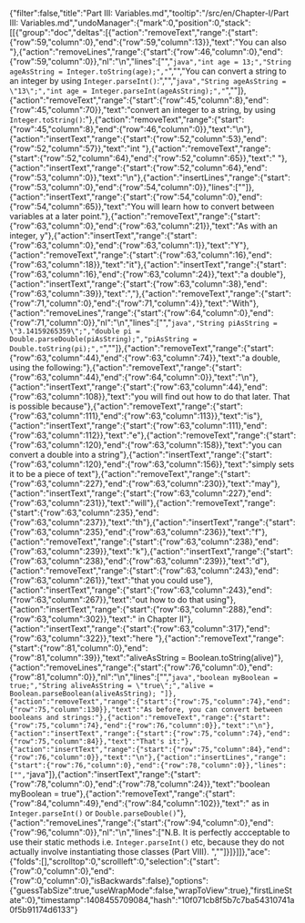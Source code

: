 {"filter":false,"title":"Part III: Variables.md","tooltip":"/src/en/Chapter-I/Part III: Variables.md","undoManager":{"mark":0,"position":0,"stack":[[{"group":"doc","deltas":[{"action":"removeText","range":{"start":{"row":59,"column":0},"end":{"row":59,"column":13}},"text":"You can also "},{"action":"removeLines","range":{"start":{"row":46,"column":0},"end":{"row":59,"column":0}},"nl":"\n","lines":["","```java","int age = 13;","String ageAsString = Integer.toString(age);","```","","You can convert a string to an integer by using `Integer.parseInt()`:","","```java","String ageAsString = \"13\";","int age = Integer.parseInt(ageAsString);","```",""]},{"action":"removeText","range":{"start":{"row":45,"column":8},"end":{"row":45,"column":70}},"text":"convert an integer to a string, by using `Integer.toString()`:"},{"action":"removeText","range":{"start":{"row":45,"column":8},"end":{"row":46,"column":0}},"text":"\n"},{"action":"insertText","range":{"start":{"row":52,"column":53},"end":{"row":52,"column":57}},"text":"int "},{"action":"removeText","range":{"start":{"row":52,"column":64},"end":{"row":52,"column":65}},"text":" "},{"action":"insertText","range":{"start":{"row":52,"column":64},"end":{"row":53,"column":0}},"text":"\n"},{"action":"insertLines","range":{"start":{"row":53,"column":0},"end":{"row":54,"column":0}},"lines":[""]},{"action":"insertText","range":{"start":{"row":54,"column":0},"end":{"row":54,"column":65}},"text":"You will learn how to convert between variables at a later point."},{"action":"removeText","range":{"start":{"row":63,"column":0},"end":{"row":63,"column":21}},"text":"As with an integer, y"},{"action":"insertText","range":{"start":{"row":63,"column":0},"end":{"row":63,"column":1}},"text":"Y"},{"action":"removeText","range":{"start":{"row":63,"column":16},"end":{"row":63,"column":18}},"text":"it"},{"action":"insertText","range":{"start":{"row":63,"column":16},"end":{"row":63,"column":24}},"text":"a double"},{"action":"insertText","range":{"start":{"row":63,"column":38},"end":{"row":63,"column":39}},"text":","},{"action":"removeText","range":{"start":{"row":71,"column":0},"end":{"row":71,"column":4}},"text":"With"},{"action":"removeLines","range":{"start":{"row":64,"column":0},"end":{"row":71,"column":0}},"nl":"\n","lines":["","```java","String piAsString = \"3.14159265359\";","double pi = Double.parseDouble(piAsString);","piAsString = Double.toString(pi);","```",""]},{"action":"removeText","range":{"start":{"row":63,"column":44},"end":{"row":63,"column":74}},"text":"a double, using the following:"},{"action":"removeText","range":{"start":{"row":63,"column":44},"end":{"row":64,"column":0}},"text":"\n"},{"action":"insertText","range":{"start":{"row":63,"column":44},"end":{"row":63,"column":108}},"text":"you will find out how to do that later. That is possible because"},{"action":"removeText","range":{"start":{"row":63,"column":111},"end":{"row":63,"column":113}},"text":"is"},{"action":"insertText","range":{"start":{"row":63,"column":111},"end":{"row":63,"column":112}},"text":"e"},{"action":"removeText","range":{"start":{"row":63,"column":120},"end":{"row":63,"column":158}},"text":"you can convert a double into a string"},{"action":"insertText","range":{"start":{"row":63,"column":120},"end":{"row":63,"column":156}},"text":"simply sets it to be a piece of text"},{"action":"removeText","range":{"start":{"row":63,"column":227},"end":{"row":63,"column":230}},"text":"may"},{"action":"insertText","range":{"start":{"row":63,"column":227},"end":{"row":63,"column":231}},"text":"will"},{"action":"removeText","range":{"start":{"row":63,"column":235},"end":{"row":63,"column":237}},"text":"th"},{"action":"insertText","range":{"start":{"row":63,"column":235},"end":{"row":63,"column":236}},"text":"f"},{"action":"removeText","range":{"start":{"row":63,"column":238},"end":{"row":63,"column":239}},"text":"k"},{"action":"insertText","range":{"start":{"row":63,"column":238},"end":{"row":63,"column":239}},"text":"d"},{"action":"removeText","range":{"start":{"row":63,"column":243},"end":{"row":63,"column":261}},"text":"that you could use"},{"action":"insertText","range":{"start":{"row":63,"column":243},"end":{"row":63,"column":267}},"text":"out how to do that using"},{"action":"insertText","range":{"start":{"row":63,"column":288},"end":{"row":63,"column":302}},"text":" in Chapter II"},{"action":"insertText","range":{"start":{"row":63,"column":317},"end":{"row":63,"column":322}},"text":"here "},{"action":"removeText","range":{"start":{"row":81,"column":0},"end":{"row":81,"column":39}},"text":"aliveAsString = Boolean.toString(alive)"},{"action":"removeLines","range":{"start":{"row":76,"column":0},"end":{"row":81,"column":0}},"nl":"\n","lines":["","```java","boolean myBoolean = true;","String aliveAsString = \"true\";","alive = Boolean.parseBoolean(aliveAsString); "]},{"action":"removeText","range":{"start":{"row":75,"column":74},"end":{"row":75,"column":130}},"text":"As before, you can convert between booleans and strings:"},{"action":"removeText","range":{"start":{"row":75,"column":74},"end":{"row":76,"column":0}},"text":"\n"},{"action":"insertText","range":{"start":{"row":75,"column":74},"end":{"row":75,"column":84}},"text":"That's it:"},{"action":"insertText","range":{"start":{"row":75,"column":84},"end":{"row":76,"column":0}},"text":"\n"},{"action":"insertLines","range":{"start":{"row":76,"column":0},"end":{"row":78,"column":0}},"lines":["","```java"]},{"action":"insertText","range":{"start":{"row":78,"column":0},"end":{"row":78,"column":24}},"text":"boolean myBoolean = true"},{"action":"removeText","range":{"start":{"row":84,"column":49},"end":{"row":84,"column":102}},"text":" as in `Integer.parseInt()` or `Double.parseDouble()`"},{"action":"removeLines","range":{"start":{"row":94,"column":0},"end":{"row":96,"column":0}},"nl":"\n","lines":["N.B. It is perfectly accceptable to use their static methods i.e. `Integer.parseInt()` etc, because they do not actually involve instantiating those classes (Part VIII). ",""]}]}]]},"ace":{"folds":[],"scrolltop":0,"scrollleft":0,"selection":{"start":{"row":0,"column":0},"end":{"row":0,"column":0},"isBackwards":false},"options":{"guessTabSize":true,"useWrapMode":false,"wrapToView":true},"firstLineState":0},"timestamp":1408455709084,"hash":"10f071cb8f5b7c7ba54310741a0f5b91174d6133"}